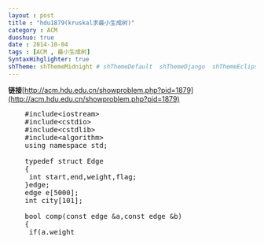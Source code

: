 ```yaml
---
layout : post
title : "hdu1879(kruskal求最小生成树)"
category : ACM
duoshuo: true
date : 2014-10-04
tags : [ACM , 最小生成树]
SyntaxHihglighter: true
shTheme: shThemeMidnight # shThemeDefault  shThemeDjango  shThemeEclipse  shThemeEmacs  shThemeFadeToGrey  shThemeMidnight  shThemeRDark
---
```


**链接**[http://acm.hdu.edu.cn/showproblem.php?pid=1879](http://acm.hdu.edu.cn/showproblem.php?pid=1879)

<!-- more -->

<pre class="brush: c; ">
	#include&lt;iostream&gt;
	#include&lt;cstdio&gt;
	#include&lt;cstdlib&gt;
	#include&lt;algorithm&gt;
	using namespace std;

	typedef struct Edge
	{
	 int start,end,weight,flag;
	}edge;
	edge e[5000];
	int city[101];
	
	bool comp(const edge &a,const edge &b)
	{
	 if(a.weight<b.weight)return 1;
	 return 0;
	}
	int find_set(int n)
	{
	 if(city[n]==-1)return n;
	 else return city[n]=find_set(city[n]);
	}
	bool Merge(int s1,int s2)
	{
	 int r1=find_set(s1);
	 int r2=find_set(s2);
	 if(r1==r2)return 0;
	 if(r1<r2)city[r2]=r1;
	 else city[r1]=r2;
	 return 1;
	}
	int main()
	{
	 int n;
	 while(scanf("%d",&n)!=EOF&&n)
	 {
	  int m=n*(n-1)/2;
	  int sum=0,count=0,i;
	  memset(city,-1,sizeof(city));
	  for(i=0;i<m;i++)
	  {
	   scanf("%d%d%d%d",&e[i].start,&e[i].end,&e[i].weight,&e[i].flag);
	   if(e[i].flag==1)e[i].weight=0;
	  }
	  sort(e,e+m,comp);
	  for(i=0;i<m;i++)
	  {
	   if(Merge(e[i].start,e[i].end))
	   {
	    count++;
	    sum+=e[i].weight;
	   }
	   if(count==n-1)break;
	  }
	  printf("%d\n",sum);
	 }
	 return 0;
	}
</pre>
